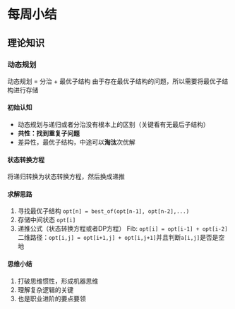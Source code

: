 # 每周小结

## 理论知识

### 动态规划

动态规划 = 分治 + 最优子结构
由于存在最优子结构的问题，所以需要将最优子结构进行存储

#### 初始认知

- 动态规划与递归或者分治没有根本上的区别（关键看有无最后子结构）
- **共性：找到重复子问题**
- 差异性，最优子结构，中途可以**淘汰**次优解

#### 状态转换方程

将递归转换为状态转换方程，然后换成递推

#### 求解思路

1. 寻找最优子结构 `opt[n] = best_of(opt[n-1], opt[n-2],...)`
2. 存储中间状态 `opt[i]`
3. 递推公式（状态转换方程或者DP方程） 
    Fib: `opt[i] = opt[i-1] + opt[i-2]`
   二维路径：`opt[i,j] = opt[i+1,j] + opt[i,j+1]`并且判断`a[i,j]`是否是空地
   
#### 思维小结

1. 打破思维惯性，形成机器思维
2. 理解复杂逻辑的关键
3. 也是职业进阶的要点要领
